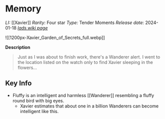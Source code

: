 # Memory
*LI:* [[Xavier]]
*Rarity:* Four star
*Type:* Tender Moments
*Release date:* 2024-01-18
*[lads.wiki page](https://lads.wiki/wiki/Xavier:_Garden_of_Secrets_(Memory))*

![[1200px-Xavier_Garden_of_Secrets_full.webp]]

**Description**
> Just as I was about to finish work, there's a Wanderer alert. I went to the location listed on the watch only to find Xavier sleeping in the flowers...
## Key Info
* Fluffy is an intelligent and harmless [[Wanderer]] resembling a fluffy round bird with big eyes.
	* Xavier estimates that about one in a billion Wanderers can become intelligent like this.